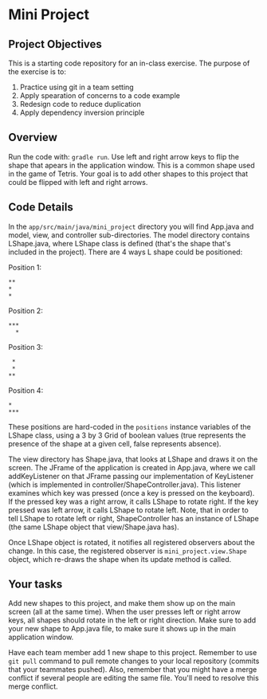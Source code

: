 # Mini Project

## Project Objectives
This is a starting code repository for an in-class exercise. The purpose of the exercise is to:
1. Practice using git in a team setting
2. Apply spearation of concerns to a code example
3. Redesign code to reduce duplication
4. Apply dependency inversion principle

## Overview
Run the code with: ``gradle run``. Use left and right arrow keys to flip the shape that apears in the application window. This is a common shape used in the game of Tetris. Your goal is to add other shapes to this project that could be flipped with left and right arrows.

## Code Details
In the ``app/src/main/java/mini_project`` directory you will find App.java and model, view, and controller sub-directories. The model directory contains LShape.java, where LShape class is defined (that's the shape that's included in the project). There are 4 ways L shape could be positioned:

Position 1:
```
**
*
*
```
Position 2:
```
***
  *
```
Position 3:
```
 *
 *
**
```
Position 4:
```
*
***
```
These positions are hard-coded in the ``positions`` instance variables of the LShape class, using a 3 by 3 Grid of boolean values (true represents the presence of the shape at a given cell, false represents absence).

The view directory has Shape.java, that looks at LShape and draws it on the screen. The JFrame of the application is created in App.java, where we call addKeyListener on that JFrame passing our implementation of KeyListener (which is implemented in controller/ShapeController.java). This listener examines which key was pressed (once a key is pressed on the keyboard). If the pressed key was a right arrow, it calls LShape to rotate right. If the key pressed was left arrow, it calls LShape to rotate left. Note, that in order to tell LShape to rotate left or right, ShapeController has an instance of LShape (the same LShape object that view/Shape.java has).

Once LShape object is rotated, it notifies all registered observers about the change. In this case, the registered observer is ``mini_project.view.Shape`` object, which re-draws the shape when its update method is called.

## Your tasks
Add new shapes to this project, and make them show up on the main screen (all at the same time). When the user presses left or right arrow keys, all shapes should rotate in the left or right direction. Make sure to add your new shape to App.java file, to make sure it shows up in the main application window.

Have each team member add 1 new shape to this project. Remember to use ``git pull`` command to pull remote changes to your local repository (commits that your teammates pushed). Also, remember that you might have a merge conflict if several people are editing the same file. You'll need to resolve this merge conflict.
